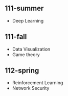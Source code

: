 ## 111-summer
* Deep Learning  
## 111-fall 
* Data Visualization
* Game theory  
## 112-spring
* Reinforcement Learning
* Network Security  
